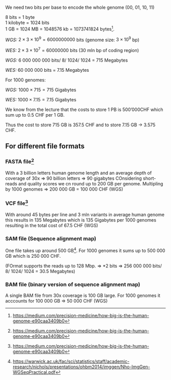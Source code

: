 We need two bits per base to encode the whole genome ($00$, $01$, $10$, $11$)

$8$ bits = $1$ byte
<br> $1$ kilobyte = $1024$ bits
<br> $1$ GB = $1024$ MB = $1048576$ kb = $1073741824$ bytes[^1].

*WGS:* $2 \times 3 \times 10^9 = 6000000000$ bits (genome size: $3 \times 10^9$ bp)

*WES:* $2 \times 3 \times 10^7 = 60000000$ bits (30 mln bp of coding region)

*WGS:* 6 000 000 000 bits/ 8/ 1024/ 1024 = 715 Megabytes

*WES:* 60 000 000 bits = 7.15 Megabytes

For $1000$ genomes: 

*WGS:* $1000 \times 715 = 715$ Gigabytes

*WES:* $1000 \times 7.15 = 7.15$ Gigabytes

We know from the lecture that the costs to store 1 PB is 500’000CHF which sum up to 0.5 CHF per 1 GB.

Thus the cost to store 715 GB is 357.5 CHF and to store 7.15 GB -> 3.575 CHF.


## For different file formats 
### FASTA file[^1]

With a 3 billion letters human genome length and an average depth of coverage of 30x => 90 billion letters => 90 gigabytes
COnsidering short-reads and quality scores we cn round up to 200 GB per genome. 
Multipling by 1000 genomes => 200 000 GB = 100 000 CHF (WGS)

### VCF file[^1]

With around 45 bytes per line and 3 mln variants in average human genome this results in 135 Megabytes which is 135 Gigabytes per 1000 genomes resulting in the total cost of 67.5 CHF (WGS)


### SAM file (Sequence alignment map)

One file takes up around 500 GB[^2]. For 1000 genomes it sums up to 500 000 GB which is 250 000 CHF.

(FOrmat supports the reads up to 128 Mbp. => *2 bits => 256 000 000 bits/ 8/ 1024/ 1024 = 30.5 Megabytes)



### BAM file (binary version of sequence alignment map)

A single BAM file from 30x coverage is 100 GB large. For 1000 genomes it acccounts for 100 000 GB => 50 000 CHF (WGS)



[^1]: https://medium.com/precision-medicine/how-big-is-the-human-genome-e90caa3409b0
[^2]: https://warwick.ac.uk/fac/sci/statistics/staff/academic-research/nichols/presentations/ohbm2014/imggen/Nho-ImgGen-WGSeqPractical.pdf
